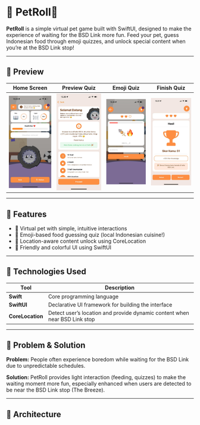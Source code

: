 # 🐾 PetRoll🛞

**PetRoll** is a simple virtual pet game built with SwiftUI, designed to make the experience of waiting for the BSD Link more fun. Feed your pet, guess Indonesian food through emoji quizzes, and unlock special content when you’re at the BSD Link stop!

---

## 📱 Preview

| Home Screen | Preview Quiz | Emoji Quiz | Finish Quiz |
|-------------|-----------|-------------|-------------|
| ![home](Screenshot/HomeScreen.jpeg) | ![preview](Screenshot/PreviewQuizView.jpeg) | ![quiz](Screenshot/QuizView.jpeg) | ![finish](Screenshot/FinishQuizView.jpeg) |

---

## 🎯 Features

- 🐶 Virtual pet with simple, intuitive interactions
- 🍛 Emoji-based food guessing quiz (local Indonesian cuisine!)
- 📍 Location-aware content unlock using CoreLocation
- 🎨 Friendly and colorful UI using SwiftUI

---

## 🚀 Technologies Used

| Tool | Description |
|------|-------------|
| **Swift** | Core programming language |
| **SwiftUI** | Declarative UI framework for building the interface |
| **CoreLocation** | Detect user’s location and provide dynamic content when near BSD Link stop |

---

## 🧠 Problem & Solution

**Problem:** People often experience boredom while waiting for the BSD Link due to unpredictable schedules.

**Solution:** PetRoll provides light interaction (feeding, quizzes) to make the waiting moment more fun, especially enhanced when users are detected to be near the BSD Link stop (The Breeze).

---

## 🧩 Architecture

